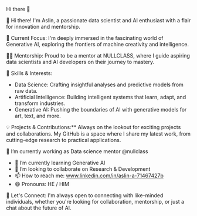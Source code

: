 Hi there 👋

👋 Hi there! I'm Aslin, a passionate data scientist and AI enthusiast with a flair for innovation and mentorship.

🔭 Current Focus: I'm deeply immersed in the fascinating world of Generative AI, exploring the frontiers of machine creativity and intelligence.

👨‍🏫 Mentorship: Proud to be a mentor at NULLCLASS, where I guide aspiring data scientists and AI developers on their journey to mastery.

🌱 Skills & Interests:
- Data Science: Crafting insightful analyses and predictive models from raw data.
- Artificial Intelligence: Building intelligent systems that learn, adapt, and transform industries.
- Generative AI: Pushing the boundaries of AI with generative models for art, text, and more.

💡 Projects & Contributions:** Always on the lookout for exciting projects and collaborations. My GitHub is a space where I share my latest work, from cutting-edge research to practical applications.

 🔭 I’m currently working as  Data science mentor @nullclass
- 🌱 I’m currently learning Generative AI
- 👯 I’m looking to collaborate on Research & Development
- 📫 How to reach me: www.linkedin.com/in/aslin-a-71467427b
- 😄 Pronouns: HE / HIM

🚀 Let's Connect: I'm always open to connecting with like-minded individuals, whether you're looking for collaboration, mentorship, or just a chat about the future of AI.
